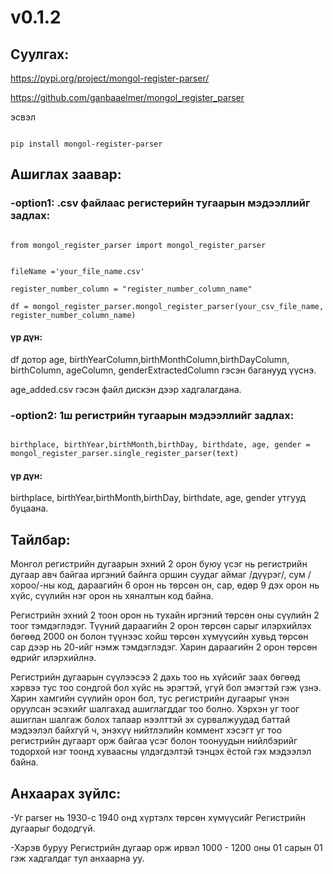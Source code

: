 # v0.1.2

## Суулгах:

https://pypi.org/project/mongol-register-parser/

https://github.com/ganbaaelmer/mongol_register_parser

эсвэл

```

pip install mongol-register-parser

```

## Ашиглах заавар:

### -option1: .csv файлаас регистерийн тугаарын мэдээллийг задлах:

```

from mongol_register_parser import mongol_register_parser


fileName ='your_file_name.csv'

register_number_column = "register_number_column_name"

df = mongol_register_parser.mongol_register_parser(your_csv_file_name, register_number_column_name)

```

#### үр дүн:

df дотор age, birthYearColumn,birthMonthColumn,birthDayColumn, birthColumn, ageColumn, genderExtractedColumn  гэсэн баганууд үүснэ.

age_added.csv гэсэн файл дискэн дээр хадгалагдана.



### -option2: 1ш регистрийн тугаарын мэдээллийг задлах:

```

birthplace, birthYear,birthMonth,birthDay, birthdate, age, gender = mongol_register_parser.single_register_parser(text)

```


#### үр дүн:

birthplace, birthYear,birthMonth,birthDay, birthdate, age, gender утгууд буцаана.

## Тайлбар:

Монгол регистрийн дугаарын эхний 2 орон буюу үсэг нь регистрийн дугаар авч байгаа иргэний байнга 
оршин суудаг аймаг /дүүрэг/, сум /хороо/-ны код, дараагийн 6 орон нь төрсөн он, сар, өдөр 9 дэх орон нь хүйс, 
сүүлийн нэг орон нь хяналтын код байна.

Регистрийн эхний 2 тоон орон нь тухайн иргэний төрсөн оны сүүлийн 2 тоог тэмдэглэдэг. 
Түүний дараагийн 2 орон төрсөн сарыг илэрхийлэх бөгөөд 2000 он болон түүнээс хойш төрсөн хүмүүсийн
хувьд төрсөн сар дээр нь 20-ийг нэмж тэмдэглэдэг. Харин дараагийн 2 орон төрсөн өдрийг илэрхийлнэ.

Регистрийн дугаарын сүүлээсээ 2 дахь тоо нь хүйсийг заах бөгөөд хэрвээ тус тоо сондгой бол хүйс нь эрэгтэй,
үгүй бол эмэгтэй гэж үзнэ. Харин хамгийн сүүлийн орон бол, тус регистрийн дугаарыг үнэн оруулсан эсэхийг шалгахад
ашиглагддаг тоо болно. Хэрхэн уг тоог ашиглан шалгаж болох талаар нээлттэй эх сурвалжуудад баттай мэдээлэл байхгүй ч,
энэхүү нийтлэлийн коммент хэсэгт уг тоо регистрийн дугаарт орж байгаа үсэг болон тоонуудын нийлбэрийг тодорхой нэг
тоонд хуваасны үлдэгдэлтэй тэнцэх ёстой гэх мэдээлэл байна.

## Анхаарах зүйлс:

-Уг parser нь 1930-с 1940 онд хүртэлх төрсөн хүмүүсийг Регистрийн дугаарыг бододгүй.

-Хэрэв буруу Регистрийн дугаар орж ирвэл 1000 - 1200 оны 01 сарын 01 гэж хадгалдаг тул анхаарна уу.